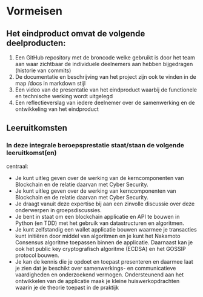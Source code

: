 # Vormeisen
## Het eindproduct omvat de volgende deelproducten:

1. Een GitHub repository met de broncode welke gebruikt is door het team
   aan waar zichtbaar de individuele deelnemers aan hebben bijgedragen
   (historie van commits)
2. De documentatie en beschrijving van het project zijn ook te vinden in de
   map /docs in markdown stijl
3. Een video van de presentatie van het eindproduct waarbij de functionele en
   technische werking wordt uitgelegd
4. Een reflectieverslag van iedere deelnemer over de samenwerking en de
   ontwikkeling van het eindproduct


## Leeruitkomsten

### In deze integrale beroepsprestatie staat/staan de volgende leeruitkomst(en)
centraal:

- Je kunt uitleg geven over de werking van de kerncomponenten van
Blockchain en de relatie daarvan met Cyber Security. 
- Je kunt uitleg geven
over de werking van kerncomponenten van Blockchain en de relatie daarvan
met Cyber Security. 
- Je draagt vanuit deze expertise bij aan een zinvolle
discussie over deze onderwerpen in groepsdiscussies. 
- Je bent in staat om
een blockchain applicatie en API te bouwen in Python (en TDD) met het
gebruik van datastructuren en algoritmen.
- Je kunt zelfstandig een wallet applicatie bouwen waarmee je transacties kunt
initiëren door middel van algoritmen en je kunt het Nakamoto Consensus
algoritme toepassen binnen de applicatie. Daarnaast kan je ook het public
key cryptografisch algoritme (ECDSA) en het GOSSIP protocol bouwen.
- Je kan de kennis die je opdoet en toepast presenteren en daarmee laat je
zien dat je beschikt over samenwerkings- en communicatieve vaardigheden
en onderzoekend vermogen. Ondersteunend aan het ontwikkelen van de
applicatie maak je kleine huiswerkopdrachten waarin je de theorie toepast in
de praktijk
